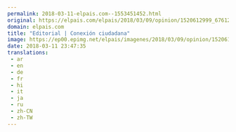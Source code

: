 ```yaml
---
permalink: 2018-03-11-elpais.com--1553451452.html
original: https://elpais.com/elpais/2018/03/09/opinion/1520612999_676122.html#?ref=rss&format=simple&link=link
domain: elpais.com
title: "Editorial | Conexión ciudadana"
image: https://ep00.epimg.net/elpais/imagenes/2018/03/09/opinion/1520612999_676122_1520619358_rrss_normal.jpg
date: 2018-03-11 23:47:35
translations: 
 - ar
 - en
 - de
 - fr
 - hi
 - it
 - ja
 - ru
 - zh-CN
 - zh-TW
---
```


